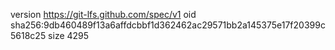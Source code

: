 version https://git-lfs.github.com/spec/v1
oid sha256:9db460489f13a6affdcbbf1d362462ac29571bb2a145375e17f20399c5618c25
size 4295

